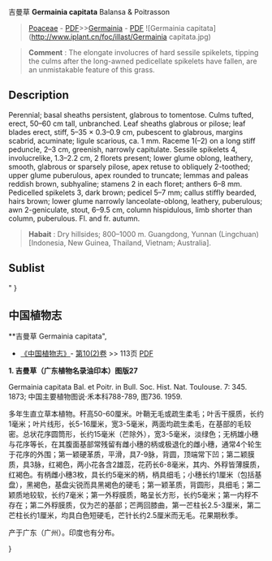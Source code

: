吉曼草 **Germainia capitata** Balansa & Poitrasson

> [Poaceae](http://www.iplant.cn/info/Poaceae?t=foc) - [PDF](http://www.iplant.cn/foc/pdf/Poaceae.pdf)>>[Germainia](http://www.iplant.cn/info/Germainia?t=foc) - [PDF](http://www.iplant.cn/foc/pdf/Germainia.pdf)
![Germainia capitata](http://www.iplant.cn/foc/illast/Germainia capitata.jpg)


> **Comment** : 
> The elongate involucres of hard sessile spikelets, tipping the culms after the long-awned pedicellate spikelets have fallen, are an unmistakable feature of this grass.

## Description

Perennial; basal sheaths persistent, glabrous to tomentose. Culms tufted, erect, 50–60 cm tall, unbranched. Leaf sheaths glabrous or pilose; leaf blades erect, stiff, 5–35 × 0.3–0.9 cm, pubescent to glabrous, margins scabrid, acuminate; ligule scarious, ca. 1 mm. Raceme 1(–2) on a long stiff peduncle, 2–3 cm, greenish, narrowly capitulate. Sessile spikelets 4, involucrelike, 1.3–2.2 cm, 2 florets present; lower glume oblong, leathery, smooth, glabrous or sparsely pilose, apex retuse to obliquely 2-toothed; upper glume puberulous, apex rounded to truncate; lemmas and paleas reddish brown, subhyaline; stamens 2 in each floret; anthers 6–8 mm. Pedicelled spikelets 3, dark brown; pedicel 5–7 mm; callus stiffly bearded, hairs brown; lower glume narrowly lanceolate-oblong, leathery, puberulous; awn 2-geniculate, stout, 6–9.5 cm, column hispidulous, limb shorter than column, puberulous. Fl. and fr. autumn.


> **Habait** : 
> Dry hillsides; 800–1000 m. Guangdong, Yunnan (Lingchuan) [Indonesia, New Guinea, Thailand, Vietnam; Australia].


## Sublist
"
}
## 中国植物志

**吉曼草 Germainia capitata",

* [《中国植物志》](http://www.iplant.cn/frps)- [第10(2)卷](http://www.iplant.cn/frps/vol/10(2)) >> 113页 [PDF](http://www.iplant.cn/frps/pdf/10(2)/113.pdf)


**1. 吉曼草（广东植物名录油印本）图版27**

Germainia capitata Bal. et Poitr. in Bull. Soc. Hist. Nat. Toulouse. 7: 345. 1873; 中国主要植物图说·禾本科788-789, 图736. 1959.

多年生直立草本植物。秆高50-60厘米。叶鞘无毛或疏生柔毛；叶舌干膜质，长约1毫米；叶片线形，长5-16厘米，宽3-5毫米，两面均疏生柔毛，在基部的毛较密。总状花序圆筒形，长约15毫米（芒除外），宽3-5毫米，淡绿色；无柄雄小穗与花序等长，在其腹面基部常残留有雌小穗的柄或极退化的雌小穗，通常4个轮生于花序的外围；第一颖硬革质，平滑，具7-9脉，背圆，顶端常下凹；第二颖膜质，具3脉，红褐色，两小花各含2雄蕊，花药长6-8毫米，其内、外稃皆薄膜质，红褐色。有柄雌小穗3枚，具长约5毫米的柄，柄具细毛；小穗长约1厘米（包括基盘），黑褐色，基盘尖锐而具黑褐色的硬毛；第一颖革质，背圆形，具细毛；第二颖质地较软，长约7毫米；第一外稃膜质，略呈长方形，长约5毫米；第一内稃不存在；第二外稃膜质，仅为芒的基部；芒两回膝曲，第一芒柱长2.5-3厘米，第二芒柱长约1厘米，均具白色短硬毛，芒针长约2.5厘米而无毛。花果期秋季。

产于广东（广州）。印度也有分布。

}